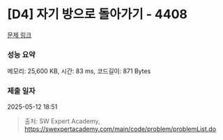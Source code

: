 # [D4] 자기 방으로 돌아가기 - 4408 

[문제 링크](https://swexpertacademy.com/main/code/problem/problemDetail.do?contestProbId=AWNcJ2sapZMDFAV8) 

### 성능 요약

메모리: 25,600 KB, 시간: 83 ms, 코드길이: 871 Bytes

### 제출 일자

2025-05-12 18:51



> 출처: SW Expert Academy, https://swexpertacademy.com/main/code/problem/problemList.do